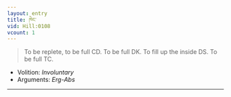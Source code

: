 ```yaml
---
layout: entry
title: ཁེང་
vid: Hill:0108
vcount: 1
---
```

> To be replete, to be full CD\. To be full DK\. To fill up the inside DS\. To be full TC\.

* Volition: _Involuntary_
* Arguments: _Erg-Abs_

---

